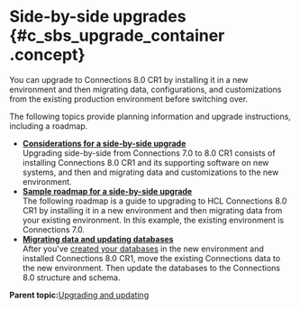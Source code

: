 # Side-by-side upgrades {#c_sbs_upgrade_container .concept}

You can upgrade to Connections 8.0 CR1 by installing it in a new environment and then migrating data, configurations, and customizations from the existing production environment before switching over.

The following topics provide planning information and upgrade instructions, including a roadmap.

-   **[Considerations for a side-by-side upgrade](../migrate/c_sbs_upgrade_considerations.md)**  
 Upgrading side-by-side from Connections 7.0 to 8.0 CR1 consists of installing Connections 8.0 CR1 and its supporting software on new systems, and then and migrating data and customizations to the new environment.
-   **[Sample roadmap for a side-by-side upgrade](../migrate/c_sbs_upgrade_process.md)**  
The following roadmap is a guide to upgrading to HCL Connections 8.0 CR1 by installing it in a new environment and then migrating data from your existing environment. In this example, the existing environment is Connections 7.0.
-   **[Migrating data and updating databases](../migrate/t_sbs_migrate_data.md)**  
After you've [created your databases](../install/c_install_db_over.md) in the new environment and installed Connections 8.0 CR1, move the existing Connections data to the new environment. Then update the databases to the Connections 8.0 structure and schema.

**Parent topic:**[Upgrading and updating](../migrate/c_upgrade_migrate_overview.md)

